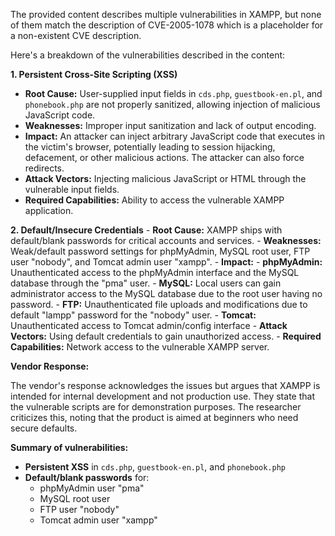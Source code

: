 The provided content describes multiple vulnerabilities in XAMPP, but none of them match the description of CVE-2005-1078 which is a placeholder for a non-existent CVE description.

Here's a breakdown of the vulnerabilities described in the content:

**1. Persistent Cross-Site Scripting (XSS)**
   - **Root Cause:** User-supplied input fields in `cds.php`, `guestbook-en.pl`, and `phonebook.php` are not properly sanitized, allowing injection of malicious JavaScript code.
   - **Weaknesses:** Improper input sanitization and lack of output encoding.
   - **Impact:** An attacker can inject arbitrary JavaScript code that executes in the victim's browser, potentially leading to session hijacking, defacement, or other malicious actions. The attacker can also force redirects.
   - **Attack Vectors:** Injecting malicious JavaScript or HTML through the vulnerable input fields.
   - **Required Capabilities:** Ability to access the vulnerable XAMPP application.

**2. Default/Insecure Credentials**
    - **Root Cause:** XAMPP ships with default/blank passwords for critical accounts and services.
    - **Weaknesses:** Weak/default password settings for phpMyAdmin, MySQL root user, FTP user "nobody", and Tomcat admin user "xampp".
    - **Impact:**
        - **phpMyAdmin:** Unauthenticated access to the phpMyAdmin interface and the MySQL database through the "pma" user.
        - **MySQL:** Local users can gain administrator access to the MySQL database due to the root user having no password.
        - **FTP:** Unauthenticated file uploads and modifications due to default "lampp" password for the "nobody" user.
        - **Tomcat:** Unauthenticated access to Tomcat admin/config interface
    - **Attack Vectors:** Using default credentials to gain unauthorized access.
    - **Required Capabilities:** Network access to the vulnerable XAMPP server.

**Vendor Response:**

The vendor's response acknowledges the issues but argues that XAMPP is intended for internal development and not production use. They state that the vulnerable scripts are for demonstration purposes. The researcher criticizes this, noting that the product is aimed at beginners who need secure defaults.

**Summary of vulnerabilities:**

- **Persistent XSS** in `cds.php`, `guestbook-en.pl`, and `phonebook.php`
- **Default/blank passwords** for:
   - phpMyAdmin user "pma"
   - MySQL root user
   - FTP user "nobody"
   - Tomcat admin user "xampp"